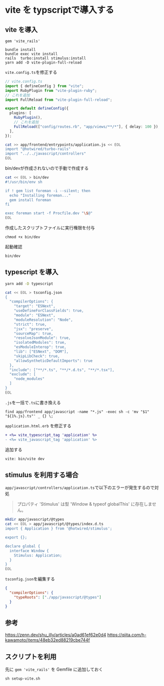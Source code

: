 # vite を typscriptで導入する

## vite を導入
```Gemfile
gem 'vite_rails'
```

```
bundle install
bundle exec vite install
rails  turbo:install stimulus:install
yarn add -D vite-plugin-full-reload
```

`vite.config.ts`を修正する
```ts:vite.config.ts
// vite.config.ts
import { defineConfig } from "vite";
import RubyPlugin from "vite-plugin-ruby";
// これを追加
import FullReload from "vite-plugin-full-reload";

export default defineConfig({
  plugins: [
    RubyPlugin(),
    // これを追加
    FullReload(["config/routes.rb", "app/views/**/*"], { delay: 100 }),
  ],
});
```

```sh
cat >> app/frontend/entrypoints/application.js << EOL
import "@hotwired/turbo-rails"
import "../../javascript/controllers"
EOL
```

bin/devが作成されないので手動で作成する
```sh
cat << EOL > bin/dev
#!/usr/bin/env sh

if ! gem list foreman -i --silent; then
  echo "Installing foreman..."
  gem install foreman
fi

exec foreman start -f Procfile.dev "\$@"
EOL
```

作成したスクリプトファイルに実行権限を付与
```
chmod +x bin/dev
```

起動確認
```
bin/dev
```

## typescript を導入

```sh
yarn add -D typescript
```

```sh
cat << EOL > tsconfig.json
{
  "compilerOptions": {
    "target": "ESNext",
    "useDefineForClassFields": true,
    "module": "ESNext",
    "moduleResolution": "Node",
    "strict": true,
    "jsx": "preserve",
    "sourceMap": true,
    "resolveJsonModule": true,
    "isolatedModules": true,
    "esModuleInterop": true,
    "lib": ["ESNext", "DOM"],
    "skipLibCheck": true,
    "allowSyntheticDefaultImports": true
  },
  "include": ["**/*.ts", "**/*.d.ts", "**/*.tsx"],
  "exclude": [
    "node_modules"
  ]
}
EOL
```

`.js`を一括で`.ts`に書き換える
```
find app/frontend app/javascript -name "*.js" -exec sh -c 'mv "$1" "${1%.js}.ts"' _ {} \;
```

`application.html.erb` を修正する
```diff erb:application.html.erb
+ <%= vite_typescript_tag 'application' %>
- <%= vite_javascript_tag 'application' %>
```

追加する
```:Procfile.dev
vite: bin/vite dev
```

## stimulus を利用する場合
`app/javascript/controllers/application.ts`で以下のエラーが発生するので対処
> プロパティ 'Stimulus' は型 'Window & typeof globalThis' に存在しません。

```sh
mkdir app/javascript/@types
cat << EOL > app/javascript/@types/index.d.ts
import { Application } from '@hotwired/stimulus';

export {};

declare global {
  interface Window {
    Stimulus: Application;
  }
}
EOL
```

`tsconfig.json`を編集する
```json:tsconfig.json
{
  "compilerOptions": {
    "typeRoots": ["./app/javascript/@types"]
  }
}
```

## 参考
https://zenn.dev/shu_illy/articles/a0ad61ef62e0d4
https://qiita.com/h-kawamoto/items/48eb32ed88219cbe744f


## スクリプトを利用
先に `gem 'vite_rails'` を Gemfile に追加しておく

```
sh setup-vite.sh
```
